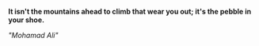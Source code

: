 **It isn't the mountains ahead to climb that wear you out; it's the pebble in your shoe.**

*"Mohamad Ali"*